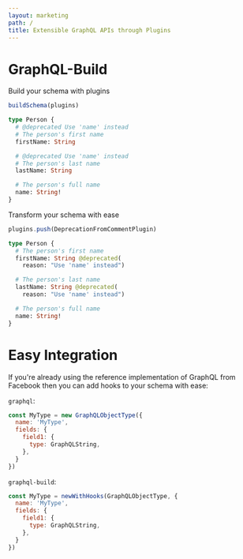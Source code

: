 ```yaml
---
layout: marketing
path: /
title: Extensible GraphQL APIs through Plugins
---
```


<div class='header'><div class='container'>

GraphQL-Build
=============

<div class='row'>
<div class='col-6'>

Build your schema with plugins  
```js
buildSchema(plugins)
```

```graphql
type Person {
  # @deprecated Use 'name' instead
  # The person's first name
  firstName: String

  # @deprecated Use 'name' instead
  # The person's last name
  lastName: String

  # The person's full name
  name: String!
}
```

</div><!-- /col-6 -->
<div class='col-6'>

Transform your schema with ease  
```js
plugins.push(DeprecationFromCommentPlugin)
```

```graphql
type Person {
  # The person's first name
  firstName: String @deprecated(
    reason: "Use 'name' instead")

  # The person's last name
  lastName: String @deprecated(
    reason: "Use 'name' instead")

  # The person's full name
  name: String!
}
```

</div><!-- /col-6 -->
</div><!-- /row -->

</div></div><!-- /container --><!-- /header -->

<div class='container'>
<div class='row'>
<div class='col-12'>

# Easy Integration
<p class='lead'>

If you're already using the reference implementation of GraphQL from Facebook then you can add hooks to your schema with ease:

</p>

<div class='container'>
<div class='row'>

<div class='col-6'>

`graphql`:

```js
const MyType = new GraphQLObjectType({
  name: 'MyType',
  fields: {
    field1: {
      type: GraphQLString,
    },
  }
})
```

</div><!-- /col-6 -->
<div class='col-6'>

`graphql-build`:

```js
const MyType = newWithHooks(GraphQLObjectType, {
  name: 'MyType',
  fields: {
    field1: {
      type: GraphQLString,
    },
  }
})
```

</div><!-- /col-6 -->

</div><!-- /row -->
</div><!-- /container -->



</div><!-- /col-12 -->
</div><!-- /row -->
</div><!-- /container -->
